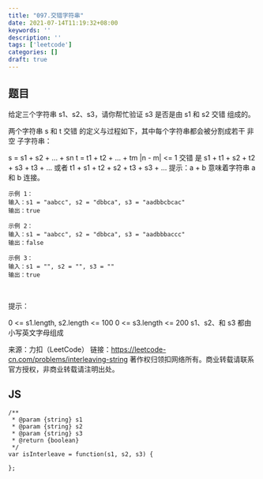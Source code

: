 ```yaml
---
title: "097.交错字符串"
date: 2021-07-14T11:19:32+08:00
keywords: ''
description: ''
tags: ['leetcode']
categories: []
draft: true
---
```


## 题目

给定三个字符串 s1、s2、s3，请你帮忙验证 s3 是否是由 s1 和 s2 交错 组成的。

两个字符串 s 和 t 交错 的定义与过程如下，其中每个字符串都会被分割成若干 非空 子字符串：

s = s1 + s2 + ... + sn
t = t1 + t2 + ... + tm
|n - m| <= 1
交错 是 s1 + t1 + s2 + t2 + s3 + t3 + ... 或者 t1 + s1 + t2 + s2 + t3 + s3 + ...
提示：a + b 意味着字符串 a 和 b 连接。

```
示例 1：
输入：s1 = "aabcc", s2 = "dbbca", s3 = "aadbbcbcac"
输出：true

示例 2：
输入：s1 = "aabcc", s2 = "dbbca", s3 = "aadbbbaccc"
输出：false

示例 3：
输入：s1 = "", s2 = "", s3 = ""
输出：true
```
 

提示：

0 <= s1.length, s2.length <= 100
0 <= s3.length <= 200
s1、s2、和 s3 都由小写英文字母组成

来源：力扣（LeetCode）
链接：https://leetcode-cn.com/problems/interleaving-string
著作权归领扣网络所有。商业转载请联系官方授权，非商业转载请注明出处。


## JS

```
/**
 * @param {string} s1
 * @param {string} s2
 * @param {string} s3
 * @return {boolean}
 */
var isInterleave = function(s1, s2, s3) {

};
```